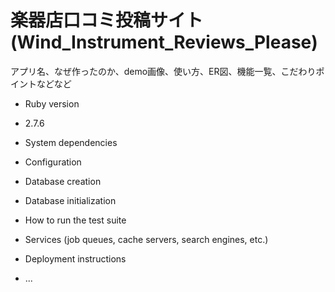 # 楽器店口コミ投稿サイト(Wind_Instrument_Reviews_Please)

アプリ名、なぜ作ったのか、demo画像、使い方、ER図、機能一覧、こだわりポイントなどなど

* Ruby version
* 2.7.6

* System dependencies

* Configuration

* Database creation

* Database initialization

* How to run the test suite

* Services (job queues, cache servers, search engines, etc.)

* Deployment instructions

* ...
